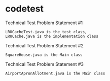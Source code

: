 # codetest

Technical Test Problem Statement #1

    LRUCacheTest.java is the test class,
    LRUCache.java is the implementation class

Technical Test Problem Statement #2

    SquareHouse.java is the Main class


Technical Test Problem Statement #3

    AirportApronAllotment.java is the Main class